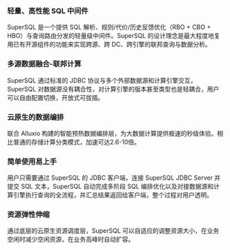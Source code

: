 ### 轻量、高性能 SQL 中间件
SuperSQL 是一个提供 SQL 解析、规则/代价/历史反馈优化（RBO + CBO + HBO）与查询路由分发的轻量级中间件。SuperSQL 的设计理念是最大程度地复用已有开源组件的功能来实现跨源、跨 DC、跨引擎的联邦查询与数据分析。

### 多源数据融合-联邦计算
SuperSQL 通过标准的 JDBC 协议与多个外部数据源和计算引擎交互，SuperSQL 对数据源没有耦合性，对计算引擎的版本甚至类型也是轻耦合，用户可以自由配置切换，开放式可拔插。

### 云原生的数据编排
联合 Alluxio 构建的智能预热数据编排层，为大数据计算提供极速的秒级体验。相比普通的存储计算分类模式，加速可达2.6-10倍。

### 简单使用易上手
用户只需要通过 SuperSQL 的 JDBC 客户端，连接 SuperSQL JDBC Server 并提交 SQL 文本，SuperSQL 自动完成多阶段 SQL 编排优化以及对接数据源和计算引擎执行查询的全流程，并汇总结果返回给客户端，整个过程对用户透明。

### 资源弹性伸缩
通过底层的云原生资源调度层，SuperSQL 可以自适应的调整资源大小，在业务空闲时减少空闲资源，在业务高峰时自动扩容。
